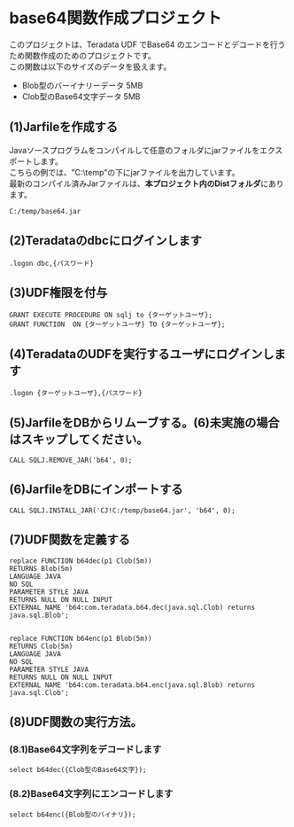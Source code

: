 # base64関数作成プロジェクト
このプロジェクトは、Teradata UDF でBase64 のエンコードとデコードを行うため関数作成のためのプロジェクトです。  
この関数は以下のサイズのデータを扱えます。
- Blob型のバーイナリーデータ 5MB
- Clob型のBase64文字データ 5MB

## (1)Jarfileを作成する
Javaソースプログラムをコンパイルして任意のフォルダにjarファイルをエクスポートします。  
こちらの例では、"C:\temp"の下にjarファイルを出力しています。  
最新のコンパイル済みJarファイルは、**本プロジェクト内のDistフォルダ**にあります。

	C:/temp/base64.jar

## (2)Teradataのdbcにログインします

	.logon dbc,{パスワード}

## (3)UDF権限を付与
	GRANT EXECUTE PROCEDURE ON sqlj to {ターゲットユーザ};
	GRANT FUNCTION  ON {ターゲットユーザ} TO {ターゲットユーザ};

## (4)TeradataのUDFを実行するユーザにログインします

	.logon {ターゲットユーザ},{パスワード}

## (5)JarfileをDBからリムーブする。(6)未実施の場合はスキップしてください。
	CALL SQLJ.REMOVE_JAR('b64', 0); 

## (6)JarfileをDBにインポートする

	CALL SQLJ.INSTALL_JAR('CJ!C:/temp/base64.jar', 'b64', 0); 

## (7)UDF関数を定義する

	replace FUNCTION b64dec(p1 Clob(5m))
	RETURNS Blob(5m)
	LANGUAGE JAVA
	NO SQL
	PARAMETER STYLE JAVA
	RETURNS NULL ON NULL INPUT
	EXTERNAL NAME 'b64:com.teradata.b64.dec(java.sql.Clob) returns java.sql.Blob';


	replace FUNCTION b64enc(p1 Blob(5m))
	RETURNS Clob(5m)
	LANGUAGE JAVA
	NO SQL
	PARAMETER STYLE JAVA
	RETURNS NULL ON NULL INPUT
	EXTERNAL NAME 'b64:com.teradata.b64.enc(java.sql.Blob) returns java.sql.Clob';


## (8)UDF関数の実行方法。
### (8.1)Base64文字列をデコードします
	select b64dec({Clob型のBase64文字});

### (8.2)Base64文字列にエンコードします
	select b64enc({Blob型のバイナリ});
